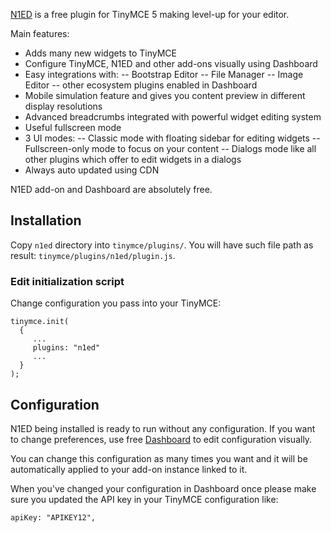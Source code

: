 [N1ED](https://n1ed.com) is a free plugin for TinyMCE 5 making level-up for your editor.

Main features:

- Adds many new widgets to TinyMCE
- Configure TinyMCE, N1ED and other add-ons visually using Dashboard
- Easy integrations with:
  -- Bootstrap Editor
  -- File Manager
  -- Image Editor
  -- other ecosystem plugins enabled in Dashboard
- Mobile simulation feature and gives you content preview in different display resolutions
- Advanced breadcrumbs integrated with powerful widget editing system
- Useful fullscreen mode
- 3 UI modes:
  -- Classic mode with floating sidebar for editing widgets
  -- Fullscreen-only mode to focus on your content
  -- Dialogs mode like all other plugins which offer to edit widgets in a dialogs
- Always auto updated using CDN

N1ED add-on and Dashboard are absolutely free.


## Installation

Copy ```n1ed``` directory into ```tinymce/plugins/```.
You will have such file path as result: ```tinymce/plugins/n1ed/plugin.js```.


### Edit initialization script
Change configuration you pass into your TinyMCE:
```
tinymce.init(
  {
     ...
     plugins: "n1ed"
     ...
  }
);
```

## Configuration

N1ED being installed is ready to run without any configuration.
If you want to change preferences, use free [Dashboard](https://n1ed.com/dashboard) to edit configuration visually.

You can change this configuration as many times you want and it will be automatically applied to your add-on instance linked to it.

When you've changed your configuration in Dashboard once please make sure you updated the API key in your TinyMCE configuration like:

```
apiKey: "APIKEY12",
```